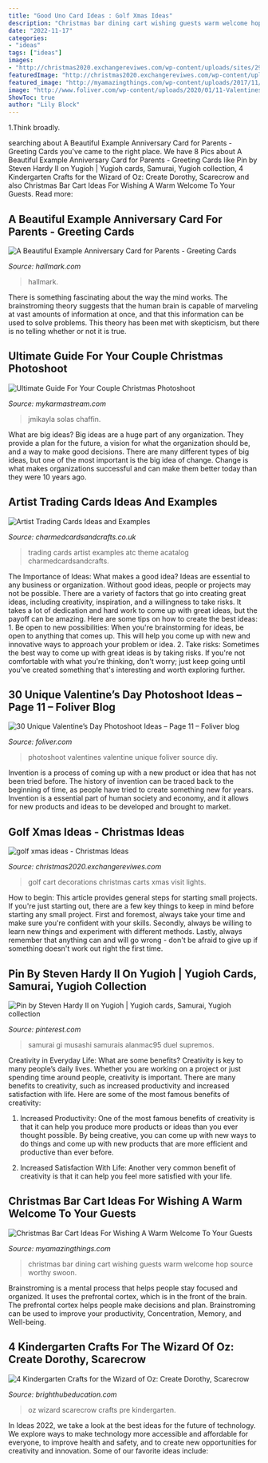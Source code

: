 ```yaml
---
title: "Good Uno Card Ideas : Golf Xmas Ideas"
description: "Christmas bar dining cart wishing guests warm welcome hop source worthy swoon"
date: "2022-11-17"
categories:
- "ideas"
tags: ["ideas"]
images:
- "http://christmas2020.exchangereviwes.com/wp-content/uploads/sites/29/2019/10/26-best-golf-cart-decorations-images-on-pinterest.jpg"
featuredImage: "http://christmas2020.exchangereviwes.com/wp-content/uploads/sites/29/2019/10/26-best-golf-cart-decorations-images-on-pinterest.jpg"
featured_image: "http://myamazingthings.com/wp-content/uploads/2017/11/christmas-bar-3.jpg"
image: "http://www.foliver.com/wp-content/uploads/2020/01/11-Valentines-Day-Photoshoot.jpg"
ShowToc: true
author: "Lily Block"
---
```



1.Think broadly.

	

		
searching about A Beautiful Example Anniversary Card for Parents - Greeting Cards you've came to the right place. We have 8 Pics about A Beautiful Example Anniversary Card for Parents - Greeting Cards like Pin by Steven Hardy II on Yugioh | Yugioh cards, Samurai, Yugioh collection, 4 Kindergarten Crafts for the Wizard of Oz: Create Dorothy, Scarecrow and also Christmas Bar Cart Ideas For Wishing A Warm Welcome To Your Guests. Read more:
		
    
## A Beautiful Example Anniversary Card For Parents - Greeting Cards

<img loading=lazy src="https://www.hallmark.com/dw/image/v2/AALB_PRD/on/demandware.static/-/Sites-hallmark-master/default/dw03d4658d/images/finished-goods/A-Beautiful-Example-Anniversary-Card-for-Parents-root-599AVY1189_PV.1.AVY1189.jpg_Source_Image.jpg" onerror="this.onerror=null;this.src='https://tse2.mm.bing.net/th?id=OIP.boDM8PPYo4LGcibBzPRTUgHaKz&amp;pid=15.1';" alt="A Beautiful Example Anniversary Card for Parents - Greeting Cards">

_Source: hallmark.com_

>hallmark. 

	

There is something fascinating about the way the mind works. The brainstroming theory suggests that the human brain is capable of marveling at vast amounts of information at once, and that this information can be used to solve problems. This theory has been met with skepticism, but there is no telling whether or not it is true.

    
## Ultimate Guide For Your Couple Christmas Photoshoot

<img loading=lazy src="https://mykarmastream.com/wp-content/uploads/2019/11/couple-christmas-photoshoot-6.jpg" onerror="this.onerror=null;this.src='https://tse4.mm.bing.net/th?id=OIP.793eJscuJFnsue3gMYjLHwHaLH&amp;pid=15.1';" alt="Ultimate Guide For Your Couple Christmas Photoshoot">

_Source: mykarmastream.com_

>jmikayla solas chaffin. 

	

What are big ideas?
Big ideas are a huge part of any organization. They provide a plan for the future, a vision for what the organization should be, and a way to make good decisions. There are many different types of big ideas, but one of the most important is the big idea of change. Change is what makes organizations successful and can make them better today than they were 10 years ago.

    
## Artist Trading Cards Ideas And Examples

<img loading=lazy src="https://www.charmedcardsandcrafts.co.uk/acatalog/ATCOctoberSwap.jpg" onerror="this.onerror=null;this.src='https://tse1.mm.bing.net/th?id=OIP.8RKWdyDJ1Qmuo_Z-LR3UMAHaFW&amp;pid=15.1';" alt="Artist Trading Cards Ideas and Examples">

_Source: charmedcardsandcrafts.co.uk_

>trading cards artist examples atc theme acatalog charmedcardsandcrafts. 

	

The Importance of Ideas: What makes a good idea?
Ideas are essential to any business or organization. Without good ideas, people or projects may not be possible. There are a variety of factors that go into creating great ideas, including creativity, inspiration, and a willingness to take risks. It takes a lot of dedication and hard work to come up with great ideas, but the payoff can be amazing. Here are some tips on how to create the best ideas: 1. Be open to new possibilities: When you're brainstorming for ideas, be open to anything that comes up. This will help you come up with new and innovative ways to approach your problem or idea. 2. Take risks: Sometimes the best way to come up with great ideas is by taking risks. If you're not comfortable with what you're thinking, don't worry; just keep going until you've created something that's interesting and worth exploring further. 
    
## 30 Unique Valentine’s Day Photoshoot Ideas – Page 11 – Foliver Blog

<img loading=lazy src="http://www.foliver.com/wp-content/uploads/2020/01/11-Valentines-Day-Photoshoot.jpg" onerror="this.onerror=null;this.src='https://tse4.mm.bing.net/th?id=OIP.8luDE2i9UcAdyzX0XqdwOQHaLH&amp;pid=15.1';" alt="30 Unique Valentine’s Day Photoshoot Ideas – Page 11 – Foliver blog">

_Source: foliver.com_

>photoshoot valentines valentine unique foliver source diy. 

	

Invention is a process of coming up with a new product or idea that has not been tried before. The history of invention can be traced back to the beginning of time, as people have tried to create something new for years. Invention is a essential part of human society and economy, and it allows for new products and ideas to be developed and brought to market.

    
## Golf Xmas Ideas - Christmas Ideas

<img loading=lazy src="http://christmas2020.exchangereviwes.com/wp-content/uploads/sites/29/2019/10/26-best-golf-cart-decorations-images-on-pinterest.jpg" onerror="this.onerror=null;this.src='https://tse2.mm.bing.net/th?id=OIP.GUKcAOtOqLuk8OKrA7ExvAHaKM&amp;pid=15.1';" alt="golf xmas ideas - Christmas Ideas">

_Source: christmas2020.exchangereviwes.com_

>golf cart decorations christmas carts xmas visit lights. 

	

How to begin: This article provides general steps for starting small projects.
If you're just starting out, there are a few key things to keep in mind before starting any small project. First and foremost, always take your time and make sure you're confident with your skills. Secondly, always be willing to learn new things and experiment with different methods. Lastly, always remember that anything can and will go wrong - don't be afraid to give up if something doesn't work out right the first time.

    
## Pin By Steven Hardy II On Yugioh | Yugioh Cards, Samurai, Yugioh Collection

<img loading=lazy src="https://i.pinimg.com/736x/9d/bd/5b/9dbd5b201d4bf1dd7f0e0fe594d7bcf0.jpg" onerror="this.onerror=null;this.src='https://tse2.mm.bing.net/th?id=OIP.kfkl0Ag6QVtb12yrtyfLSgHaKy&amp;pid=15.1';" alt="Pin by Steven Hardy II on Yugioh | Yugioh cards, Samurai, Yugioh collection">

_Source: pinterest.com_

>samurai gi musashi samurais alanmac95 duel supremos. 

	

Creativity in Everyday Life: What are some benefits?
Creativity is key to many people’s daily lives. Whether you are working on a project or just spending time around people, creativity is important. There are many benefits to creativity, such as increased productivity and increased satisfaction with life. Here are some of the most famous benefits of creativity: 
1) Increased Productivity: One of the most famous benefits of creativity is that it can help you produce more products or ideas than you ever thought possible. By being creative, you can come up with new ways to do things and come up with new products that are more efficient and productive than ever before. 

2) Increased Satisfaction With Life: Another very common benefit of creativity is that it can help you feel more satisfied with your life.

    
## Christmas Bar Cart Ideas For Wishing A Warm Welcome To Your Guests

<img loading=lazy src="http://myamazingthings.com/wp-content/uploads/2017/11/christmas-bar-3.jpg" onerror="this.onerror=null;this.src='https://tse2.mm.bing.net/th?id=OIP.UgaE3lRKeZpxpYcFZRRtpwHaLH&amp;pid=15.1';" alt="Christmas Bar Cart Ideas For Wishing A Warm Welcome To Your Guests">

_Source: myamazingthings.com_

>christmas bar dining cart wishing guests warm welcome hop source worthy swoon. 

	

Brainstroming is a mental process that helps people stay focused and organized. It uses the prefrontal cortex, which is in the front of the brain. The prefrontal cortex helps people make decisions and plan. Brainstroming can be used to improve your productivity, Concentration, Memory, and Well-being.

    
## 4 Kindergarten Crafts For The Wizard Of Oz: Create Dorothy, Scarecrow

<img loading=lazy src="http://img.bhs4.com/9B/A/9BA337944324AE86556A3E5D7951C9DE796638CE_lis.jpg" onerror="this.onerror=null;this.src='https://tse1.mm.bing.net/th?id=OIP.3JtXPxticLHdclu9IYtqxQHaJ4&amp;pid=15.1';" alt="4 Kindergarten Crafts for the Wizard of Oz: Create Dorothy, Scarecrow">

_Source: brighthubeducation.com_

>oz wizard scarecrow crafts pre kindergarten. 

	

In Ideas 2022, we take a look at the best ideas for the future of technology. We explore ways to make technology more accessible and affordable for everyone, to improve health and safety, and to create new opportunities for creativity and innovation. Some of our favorite ideas include: 

